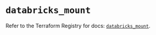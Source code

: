 # `databricks_mount`

Refer to the Terraform Registry for docs: [`databricks_mount`](https://registry.terraform.io/providers/databricks/databricks/1.75.0/docs/resources/mount).
